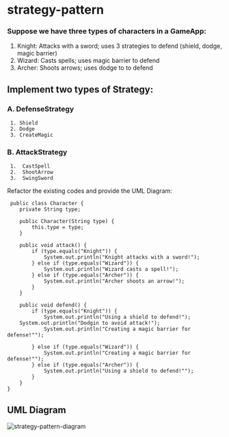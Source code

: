 # strategy-pattern
### Suppose we have three types of characters in a GameApp:

1. Knight: Attacks with a sword; uses 3 strategies to defend (shield, dodge, magic barrier)
2. Wizard: Casts spells; uses magic barrier to defend
3. Archer: Shoots arrows; uses dodge to to defend

## Implement two types of Strategy:
### A.  DefenseStrategy
     1. Shield
     2. Dodge
     3. CreateMagic

### B.  AttackStrategy
     1.  CastSpell
     2.  ShootArrow
     3.  SwingSword  


Refactor the existing codes and provide the UML Diagram:

```
 public class Character {
    private String type;

    public Character(String type) {
        this.type = type;
    }

    public void attack() {
        if (type.equals("Knight")) {
            System.out.println("Knight attacks with a sword!");
        } else if (type.equals("Wizard")) {
            System.out.println("Wizard casts a spell!");
        } else if (type.equals("Archer")) {
            System.out.println("Archer shoots an arrow!");
        }
    }

    public void defend() {
        if (type.equals("Knight")) {
            System.out.println("Using a shield to defend!");
	System.out.println("Dodgin to avoid attack!");
            System.out.println("Creating a magic barrier for defense!"");		

        } else if (type.equals("Wizard")) {
            System.out.println("Creating a magic barrier for defense!"");
        } else if (type.equals("Archer")) {
            System.out.println("Using a shield to defend!"");
        }
    }
}
```

## UML Diagram
![strategy-pattern-diagram](https://github.com/user-attachments/assets/7ca19fea-5fbb-4521-b6d0-9b789964e19c)

